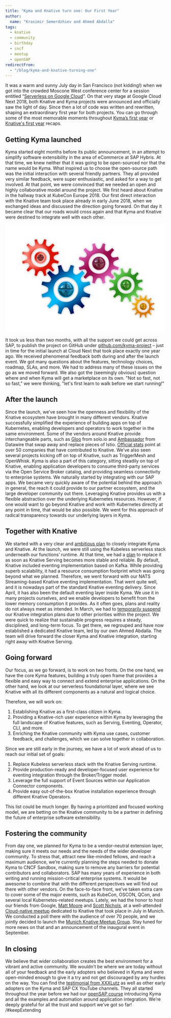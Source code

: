 ```yaml
---
title: "Kyma and Knative turn one: Our First Year"
author:
  name: "Krasimir Semerdzhiev and Ahmed Abdalla"
tags:
  - knative
  - community
  - birthday
  - cncf
  - meetup
  - openSAP
redirectFrom:
  - "/blog/kyma-and-knative-turning-one"
---
```


It was a warm and sunny July day in San Francisco (not kidding!) when we got into the crowded Moscone West conference center for a session entitled “[Serverless on Google Cloud](https://www.youtube.com/watch?v=iPQUdb0kssE)”. On that very stage at Google Cloud Next 2018, both Knative and Kyma projects were announced and officially saw the light of day. Since then a lot of code was written and rewritten, shaping an extraordinary first year for both projects. You can go through some of the most memorable moments throughout [Kyma’s first year](https://kyma-project.io/blog/2019/7/24/happy-birthday-kyma/) or [Knative's first year](https://cloud.google.com/blog/) recaps.

## Getting Kyma launched

Kyma started eight months before its public announcement, in an attempt to simplify software extensibility in the area of eCommerce at SAP Hybris. At that time, we knew neither that it was going to be open-sourced nor that the name would be Kyma. What inspired us to choose the open-source path was the initial interaction with several friendly partners. They all provided very similar feedback, were super enthusiastic, and asked for a way to get involved. At that point, we were convinced that we needed an open and highly collaborative model around the project. We first heard about Knative in the hallway track at KubeCon Europe 2018. Our first direct interaction with the Knative team took place already in early June 2018, when we exchanged ideas and discussed the direction going forward. On that day it became clear that our roads would cross again and that Kyma and Knative were destined to integrate well with each other.

![Documentation component](./wheels.png)

It took us less than two months, with all the support we could get across SAP, to publish the project on GitHub under [github.com/kyma-project](https://github.com/kyma-project) – just in time for the initial launch at Cloud Next that took place exactly one year ago.
We received phenomenal feedback both during and after the launch event. We got many questions about the features, technology choices, roadmap, SLAs, and more. We had to address many of these issues on the go as we moved forward. We also got the (seemingly obvious) question where and when Kyma will get a marketplace on its own. "Not so fast, not so fast," we were thinking, "let's first learn to walk before we start running!"

## After the launch

Since the launch, we’ve seen how the openness and flexibility of the Knative ecosystem have brought in many different vendors. Knative successfully simplified the experience of building apps on top of Kubernetes, enabling developers and operators to work together in the same environment. Some of the vendors around Knative provide interchangeable parts, such as [Gloo](https://github.com/solo-io/gloo) from solo.io and [Ambassador](https://github.com/datawire/ambassador) from Datawire that swap away and replace pieces of Istio. [Official stats](https://knative.teststats.cncf.io/d/5/companies-table?orgId=1) point at over 50 companies that have contributed to Knative.
We’ve also seen several projects kicking off on top of Knative, such as TriggerMesh and OpenWhisk. Kyma is also a part of this category, sitting steadily on top of Knative, enabling application developers to consume third-party services via the Open Service Broker catalog, and providing seamless connectivity to enterprise systems. We naturally started by integrating with our SAP apps. We became very quickly aware of the potential behind the approach in general, the reach it could provide to our partner ecosystem, and the large developer community out there. Leveraging Knative provides us with a flexible abstraction over the underlying Kubernetes resources. However, if one would want to go beyond Knative and work with Kubernetes directly at any point in time, that would be also possible. We went for this approach of radical transparency towards our underlying layers in Kyma.

## Together with Knative

We started with a very clear and [ambitious plan](https://kyma-project.io/blog/2018/8/10/kyma-knative-progress-report) to closely integrate Kyma and Knative. At the launch, we were still using the Kubeless serverless stack underneath our functions’ runtime. At that time, we had a [plan](https://kyma-project.io/blog/2018/9/27/replacing-kubeless-with-knative) to replace it as soon as Knative Serving becomes more stable and reliable. By default, Knative included eventing implementation based on Kafka. While providing superb scalability, it had a resource consumption footprint which was going beyond what we planned. Therefore, we went forward with our NATS Streaming-based Knative eventing implementation. That went quite well, and it is nowadays part of the standard Knative eventing delivery. Since April, it has also been the default eventing layer inside Kyma. We use it in many projects ourselves, and we enable developers to benefit from the lower memory consumption it provides.
As it often goes, plans and reality do not always meet as intended. In March, we had to [temporarily suspend](https://kyma-project.io/blog/2019/3/27/wg-knative-closure/) our Knative integration plans due to other priorities within the project. We were quick to realize that sustainable progress requires a steady, disciplined, and long-term focus. To get there, we regrouped and have now established a dedicated Knative team, led by our own Ahmed Abdalla. The team will drive forward the closer Kyma and Knative integration, starting right away with Knative Serving.  

## Going forward

Our focus, as we go forward, is to work on two fronts. On the one hand, we have the core Kyma features, building a truly open frame that provides a flexible and easy way to connect and extend enterprise applications.
On the other hand, we look at our serverless foundational layer, where we see Knative with all its different components as a natural and logical choice.

Therefore, we will work on:

1.	Establishing Knative as a first-class citizen in Kyma.
2.	Providing a Knative-rich user experience within Kyma by leveraging the full landscape of Knative features, such as Serving, Eventing, Operator, CLI, and more.
3.	Enriching the Knative community with Kyma use cases, customer feedback, and challenges, which we can solve together in collaboration.

Since we are still early in the journey, we have a lot of work ahead of us to reach our initial set of goals:
1.	Replace Kubeless serverless stack with the Knative Serving runtime.
2.	Provide production-ready and developer-focused user experience for eventing integration through the Broker/Trigger model.
3.	Leverage the full support of Event Sources within our Application Connector components.
4.	Provide easy out-of-the-box Knative installation experience through different Knative Operators.

This list could be much longer. By having a prioritized and focused working model, we are betting on the Knative community to be a partner in defining the future of enterprise software extensibility.

## Fostering the community

From day one, we planned for Kyma to be a vendor-neutral extension layer, making sure it meets our needs and the needs of the wider developer community. To stress that, attract new like-minded fellows, and reach a maximum audience, we’re currently planning the steps needed to donate Kyma to CNCF Sandbox, making sure to remove any barriers for potential contributors and collaborators. SAP has many years of experience in both writing and running mission-critical enterprise systems. It would be awesome to combine that with the different perspectives we will find out there with other vendors.
On the face-to-face front, we’ve taken extra care to cover some of the major events, such as KubeCon, OSCON, QCon, and several local Kubernetes-related meetups. Lately, we had the honor to host our friends from Google, [Matt Moore](https://twitter.com/mattomata) and [Scott Nichols](https://twitter.com/n3wscott), at a well-attended [Cloud-native meetup](https://events.sap.com/de/munich-knative/en/home) dedicated to Knative that took place in July in Munich. We conducted a poll there with the audience of over 70 people, and we jointly decided to launch the [Munich Knative Meetup Group](https://www.meetup.com/Munich-Knative-Meetup-Group/). Stay tuned for more news on that and an announcement of the inaugural event in September.

## In closing

We believe that wider collaboration creates the best environment for a vibrant and active community. We wouldn't be where we are today without all of your feedback and the early adopters who believed in Kyma and were open-minded enough to give it a try and not get discouraged by any hurdles on the way. You can find the [testimonial from XXXLutz](https://www.youtube.com/watch?v=NI4cOWO9HnA) as well as other early adopters on the Kyma and SAP CX YouTube channels. They all started throughout the year before we had our [openSAP course](https://open.sap.com/courses/kyma1) introducing Kyma and all the examples and automation around application integration. We’re deeply grateful for all the trust and support we’ve got so far!
/#keepExtending
